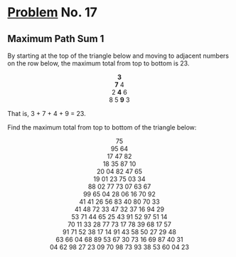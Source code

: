 # [Problem](https://projecteuler.net/problem=17) No. 17

## Maximum Path Sum 1

By starting at the top of the triangle below and moving to adjacent numbers on the row below, the maximum total from top to bottom is 23.

<div align="center">
<b>3</b><br>
<b>7</b> 4<br>
2 <b>4</b> 6<br>
8 5 <b>9</b> 3
</div>

That is, 3 + 7 + 4 + 9 = 23.

Find the maximum total from top to bottom of the triangle below:<br>
<div align="center">
75 <br>
95 64 <br>
17 47 82 <br>
18 35 87 10 <br>
20 04 82 47 65 <br>
19 01 23 75 03 34 <br>
88 02 77 73 07 63 67 <br>
99 65 04 28 06 16 70 92 <br>
41 41 26 56 83 40 80 70 33 <br>
41 48 72 33 47 32 37 16 94 29 <br>
53 71 44 65 25 43 91 52 97 51 14 <br>
70 11 33 28 77 73 17 78 39 68 17 57 <br>
91 71 52 38 17 14 91 43 58 50 27 29 48 <br>
63 66 04 68 89 53 67 30 73 16 69 87 40 31 <br>
04 62 98 27 23 09 70 98 73 93 38 53 60 04 23 <br>
</div>

<!-- **NOTE:** As there are only 16384 routes, it is possible to solve this problem by trying every route. However, Problem 67, is the same challenge with a triangle containing one-hundred rows; it cannot be solved by brute force, and requires a clever method! ;o)